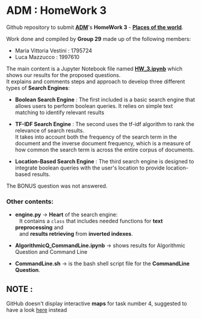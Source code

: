 # ADM : HomeWork 3

Github repository to submit [**ADM**](http://aris.me/index.php/data-mining-ds-2022)'s **HomeWork 3** - **[Places of the world](https://github.com/lucamaiano/ADM/tree/master/2022/Homework_3)**.<br>

Work done and compiled by **Group 29** made up of the following members:
- Maria Vittoria Vestini : 1795724
- Luca Mazzucco : 1997610 


The main content is a Jupyter Notebook file named [**HW_3.ipynb**](https://nbviewer.org/github/LM1997610/ADM_HW3/blob/main/HW_3.ipynb) which shows our results for the proposed questions.\
It explains and comments steps and approach to develop three different types of **Search Engines**:

- **Boolean Search Engine** : The first included is a basic search engine that allows users to perform boolean queries. It relies on simple text matching to identify relevant results
 
- **TF-IDF Search Engine** : The second uses the tf-idf algorithm to rank the relevance of search results.\
It takes into account both the frequency of the search term in the document and the inverse document frequency, which is a measure of how common the search term is across the entire corpus of documents.

- **Location-Based Search Engine** : The third search engine is designed to integrate boolean queries with the user's location to provide location-based results.

The BONUS question was not answered.

### Other contents:

- **engine.py** →  **Heart** of the search engine:\
&ensp; It contains a `class` that includes needed functions for **text preprocessing** and\
&ensp;  and **results retrieving** from **inverted indexes**.

- **AlgorithmicQ_CommandLine.ipynb** → shows results for Algorithmic Question and Command Line

- **CommandLine.sh** → is the bash shell script file for the **CommandLine Question**.

## **NOTE :**
GitHub doesn't display interactive **maps** for task number 4, suggested to have a look [here](https://nbviewer.org/github/LM1997610/ADM_HW3/blob/main/HW_3.ipynb) instead
